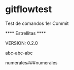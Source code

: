 # gitflowtest
Test de comandos
1er Commit

**** Estrellitas ****

VERSION: 0.2.0

abc-abc-abc


numerales###numerales

